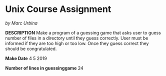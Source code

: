 # Unix Course Assignment
*by Marc Urbina*

**DESCRIPTION** Make a program of a guessing game that asks user to guess number of files 
in a directory until they guess correctly. User must be informed if they are too high or 
too low. Once they guess correct they should be congratulated. 

**Make Date** 4 5 2019

**Number of lines in guessinggame** 24

